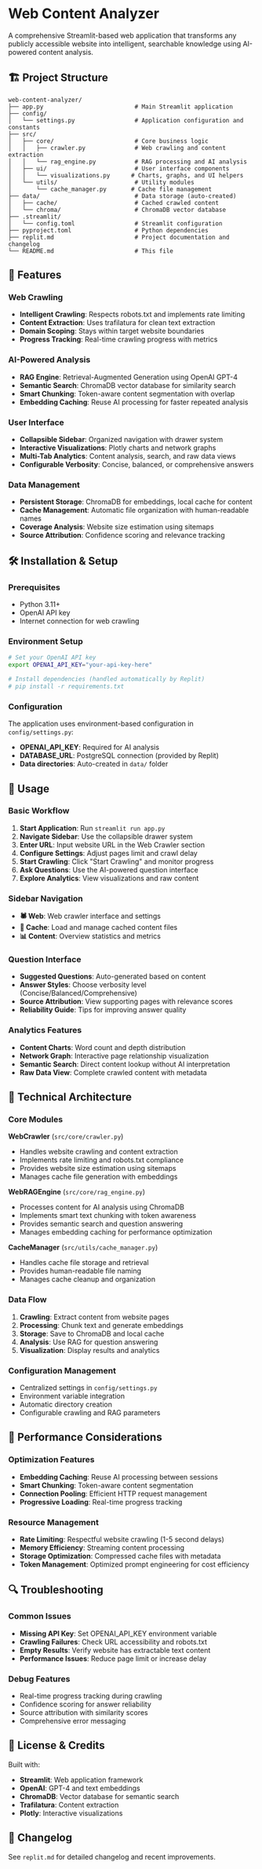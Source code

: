 # Web Content Analyzer

A comprehensive Streamlit-based web application that transforms any publicly accessible website into intelligent, searchable knowledge using AI-powered content analysis.

## 🏗️ Project Structure

```
web-content-analyzer/
├── app.py                          # Main Streamlit application
├── config/
│   └── settings.py                 # Application configuration and constants
├── src/
│   ├── core/                       # Core business logic
│   │   ├── crawler.py              # Web crawling and content extraction
│   │   └── rag_engine.py           # RAG processing and AI analysis
│   ├── ui/                         # User interface components
│   │   └── visualizations.py      # Charts, graphs, and UI helpers
│   └── utils/                      # Utility modules
│       └── cache_manager.py       # Cache file management
├── data/                           # Data storage (auto-created)
│   ├── cache/                      # Cached crawled content
│   └── chroma/                     # ChromaDB vector database
├── .streamlit/
│   └── config.toml                 # Streamlit configuration
├── pyproject.toml                  # Python dependencies
├── replit.md                       # Project documentation and changelog
└── README.md                       # This file
```

## 🚀 Features

### Web Crawling
- **Intelligent Crawling**: Respects robots.txt and implements rate limiting
- **Content Extraction**: Uses trafilatura for clean text extraction
- **Domain Scoping**: Stays within target website boundaries
- **Progress Tracking**: Real-time crawling progress with metrics

### AI-Powered Analysis
- **RAG Engine**: Retrieval-Augmented Generation using OpenAI GPT-4
- **Semantic Search**: ChromaDB vector database for similarity search
- **Smart Chunking**: Token-aware content segmentation with overlap
- **Embedding Caching**: Reuse AI processing for faster repeated analysis

### User Interface
- **Collapsible Sidebar**: Organized navigation with drawer system
- **Interactive Visualizations**: Plotly charts and network graphs
- **Multi-Tab Analytics**: Content analysis, search, and raw data views
- **Configurable Verbosity**: Concise, balanced, or comprehensive answers

### Data Management
- **Persistent Storage**: ChromaDB for embeddings, local cache for content
- **Cache Management**: Automatic file organization with human-readable names
- **Coverage Analysis**: Website size estimation using sitemaps
- **Source Attribution**: Confidence scoring and relevance tracking

## 🛠️ Installation & Setup

### Prerequisites
- Python 3.11+
- OpenAI API key
- Internet connection for web crawling

### Environment Setup
```bash
# Set your OpenAI API key
export OPENAI_API_KEY="your-api-key-here"

# Install dependencies (handled automatically by Replit)
# pip install -r requirements.txt
```

### Configuration
The application uses environment-based configuration in `config/settings.py`:

- **OPENAI_API_KEY**: Required for AI analysis
- **DATABASE_URL**: PostgreSQL connection (provided by Replit)
- **Data directories**: Auto-created in `data/` folder

## 📖 Usage

### Basic Workflow
1. **Start Application**: Run `streamlit run app.py`
2. **Navigate Sidebar**: Use the collapsible drawer system
3. **Enter URL**: Input website URL in the Web Crawler section
4. **Configure Settings**: Adjust pages limit and crawl delay
5. **Start Crawling**: Click "Start Crawling" and monitor progress
6. **Ask Questions**: Use the AI-powered question interface
7. **Explore Analytics**: View visualizations and raw content

### Sidebar Navigation
- **🕷️ Web**: Web crawler interface and settings
- **💾 Cache**: Load and manage cached content files
- **📊 Content**: Overview statistics and metrics

### Question Interface
- **Suggested Questions**: Auto-generated based on content
- **Answer Styles**: Choose verbosity level (Concise/Balanced/Comprehensive)
- **Source Attribution**: View supporting pages with relevance scores
- **Reliability Guide**: Tips for improving answer quality

### Analytics Features
- **Content Charts**: Word count and depth distribution
- **Network Graph**: Interactive page relationship visualization
- **Semantic Search**: Direct content lookup without AI interpretation
- **Raw Data View**: Complete crawled content with metadata

## 🔧 Technical Architecture

### Core Modules

**WebCrawler** (`src/core/crawler.py`)
- Handles website crawling and content extraction
- Implements rate limiting and robots.txt compliance
- Provides website size estimation using sitemaps
- Manages cache file generation with embeddings

**WebRAGEngine** (`src/core/rag_engine.py`)
- Processes content for AI analysis using ChromaDB
- Implements smart text chunking with token awareness
- Provides semantic search and question answering
- Manages embedding caching for performance optimization

**CacheManager** (`src/utils/cache_manager.py`)
- Handles cache file storage and retrieval
- Provides human-readable file naming
- Manages cache cleanup and organization

### Data Flow
1. **Crawling**: Extract content from website pages
2. **Processing**: Chunk text and generate embeddings
3. **Storage**: Save to ChromaDB and local cache
4. **Analysis**: Use RAG for question answering
5. **Visualization**: Display results and analytics

### Configuration Management
- Centralized settings in `config/settings.py`
- Environment variable integration
- Automatic directory creation
- Configurable crawling and RAG parameters

## 🚦 Performance Considerations

### Optimization Features
- **Embedding Caching**: Reuse AI processing between sessions
- **Smart Chunking**: Token-aware content segmentation
- **Connection Pooling**: Efficient HTTP request management
- **Progressive Loading**: Real-time progress tracking

### Resource Management
- **Rate Limiting**: Respectful website crawling (1-5 second delays)
- **Memory Efficiency**: Streaming content processing
- **Storage Optimization**: Compressed cache files with metadata
- **Token Management**: Optimized prompt engineering for cost efficiency

## 🔍 Troubleshooting

### Common Issues
- **Missing API Key**: Set OPENAI_API_KEY environment variable
- **Crawling Failures**: Check URL accessibility and robots.txt
- **Empty Results**: Verify website has extractable text content
- **Performance Issues**: Reduce page limit or increase delay

### Debug Features
- Real-time progress tracking during crawling
- Confidence scoring for answer reliability
- Source attribution with similarity scores
- Comprehensive error messaging

## 📄 License & Credits

Built with:
- **Streamlit**: Web application framework
- **OpenAI**: GPT-4 and text embeddings
- **ChromaDB**: Vector database for semantic search
- **Trafilatura**: Content extraction
- **Plotly**: Interactive visualizations

## 🔄 Changelog

See `replit.md` for detailed changelog and recent improvements.